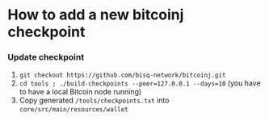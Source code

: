 # How to add a new bitcoinj checkpoint

### Update checkpoint
1. `git checkout https://github.com/bisq-network/bitcoinj.git` 
2. `cd tools ; ./build-checkpoints --peer=127.0.0.1 --days=10` (you have to have a local Bitcoin node running)
3. Copy generated `/tools/checkpoints.txt` into `core/src/main/resources/wallet`
